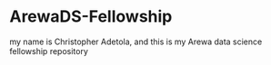 # ArewaDS-Fellowship
my name is Christopher Adetola, and this is my Arewa data science fellowship repository
